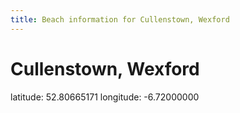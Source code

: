 ```yaml
---
title: Beach information for Cullenstown, Wexford
---
```

# Cullenstown, Wexford 

<div class="location-info">latitude: 52.80665171 longitude: -6.72000000</div>
<div id="met-eireann-warnings"></div>
<div></div>